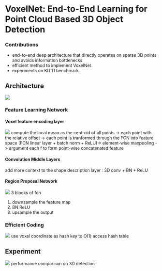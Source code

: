 # VoxelNet: End-to-End Learning for Point Cloud Based 3D Object Detection


### Contributions
* end-to-end deep architecture that directly operates on sparse 3D points and avoids information bottlenecks
* efficient method to implement VoxelNet
* experiments on KITTI benchmark

## Architecture
![](https://i.imgur.com/yzR12T9.png)
### Feature Learning Network

#### Voxel feature encoding layer
![](https://i.imgur.com/YzXWI7n.png)
compute the local mean as the centroid of all points ->  each point with the relative offset -> each point is tranformed through the FCN into feature space (FCN linear layer + batch norm + ReLU)-> element-wise maxpooling -> argument each f to form point-wise concatenated feature

#### Convolution Middle Layers
add more context to the shape description
layer : 3D conv + BN + ReLU

#### Region Proposal Network
![](https://i.imgur.com/yvDcEsm.png)
3 blocks of fcn
1. downsample the feature map 
2. BN ReLU
3. upsample the output

### Efficient Coding
![](https://i.imgur.com/92CSTPq.png)
use voxel coordinate as hash key to O(1) access hash table

## Experiment
![](https://i.imgur.com/NHcyuk6.png)
performance comparison on 3D detection




